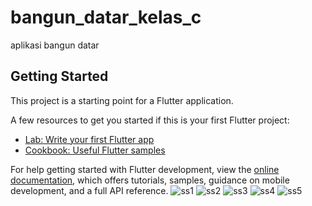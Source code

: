 # bangun_datar_kelas_c

aplikasi bangun datar

## Getting Started

This project is a starting point for a Flutter application.

A few resources to get you started if this is your first Flutter project:

- [Lab: Write your first Flutter app](https://docs.flutter.dev/get-started/codelab)
- [Cookbook: Useful Flutter samples](https://docs.flutter.dev/cookbook)

For help getting started with Flutter development, view the
[online documentation](https://docs.flutter.dev/), which offers tutorials,
samples, guidance on mobile development, and a full API reference.
![ss1](https://github.com/DipanSudahSholat/bangun_datar_kelas_c_dhifan/assets/115200692/2011ec83-2954-4375-b425-7f7dbd8ed47e)
![ss2](https://github.com/DipanSudahSholat/bangun_datar_kelas_c_dhifan/assets/115200692/f17154e9-28c5-41e8-bdcf-571f2d986028)
![ss3](https://github.com/DipanSudahSholat/bangun_datar_kelas_c_dhifan/assets/115200692/7284af90-c392-4ff8-a068-ef1ed533806b)
![ss4](https://github.com/DipanSudahSholat/bangun_datar_kelas_c_dhifan/assets/115200692/5a884e11-4af5-412e-a274-ec54311d5065)
![ss5](https://github.com/DipanSudahSholat/bangun_datar_kelas_c_dhifan/assets/115200692/3512f26c-3777-41be-b6fc-8e38b87653e1)
